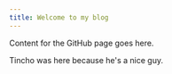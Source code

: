 ```yaml
---
title: Welcome to my blog
---
```


Content for the GitHub page goes here.

Tincho was here because he's a nice guy.
